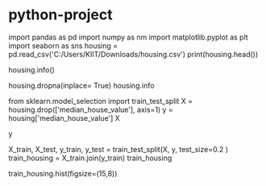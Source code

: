 # python-project
import pandas as pd
import numpy as nm
import matplotlib.pyplot as plt
import seaborn as sns
housing = pd.read_csv('C:/Users/KIIT/Downloads/housing.csv')
print(housing.head())


housing.info()

housing.dropna(inplace= True)
housing.info

      
from sklearn.model_selection import train_test_split
X = housing.drop(['median_house_value'], axis=1)
y = housing['median_house_value']
X


y

X_train, X_test, y_train, y_test = train_test_split(X, y, test_size=0.2 )
train_housing = X_train.join(y_train)
train_housing



train_housing.hist(figsize=(15,8))

